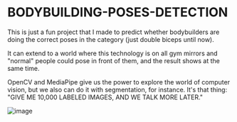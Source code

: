 # BODYBUILDING-POSES-DETECTION

This is just a fun project that I made to predict whether bodybuilders are doing the correct poses in the category (just double biceps until now).

It can extend to a world where this technology is on all gym mirrors and "normal" people could pose in front of them, and the result shows at the same time.

OpenCV and MediaPipe give us the power to explore the world of computer vision, but we also can do it with segmentation, for instance. It's that thing: "GIVE ME 10,000 LABELED IMAGES, AND WE TALK MORE LATER."

![image](https://github.com/guilhermegobbo/BODYBUILDING-POSES-DETECTION/assets/136920721/83b60d9b-c0a2-4e14-af8d-001431641424)
